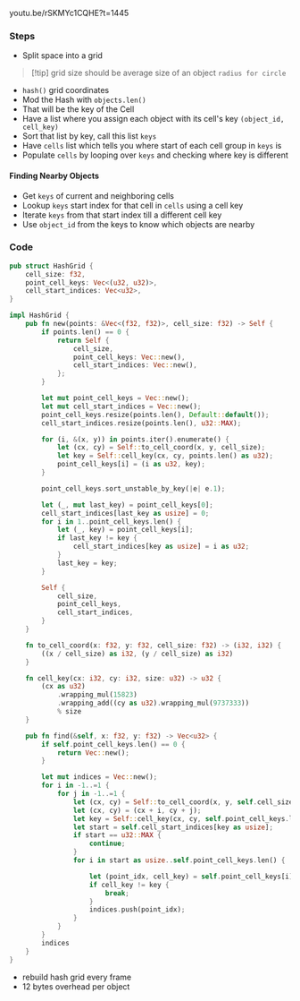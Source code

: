 youtu.be/rSKMYc1CQHE?t=1445
### Steps
- Split space into a grid
> [!tip] grid size should be average size of an object `radius for circle`
- `hash()` grid coordinates
- Mod the Hash with `objects.len()`
- That will be the key of the Cell
- Have a list where you assign each object with its cell's key `(object_id, cell_key)`
- Sort that list by key, call this list `keys`
- Have `cells` list which tells you where start of each cell group in `keys` is
- Populate `cells` by looping over `keys` and checking where key is different
#### Finding Nearby Objects
- Get `keys` of current and neighboring cells
- Lookup `keys` start index for that cell in `cells` using a cell key
- Iterate `keys` from that start index till a different cell key
- Use `object_id` from the keys to know which objects are nearby
### Code
``` Rust
pub struct HashGrid {
    cell_size: f32,
    point_cell_keys: Vec<(u32, u32)>,
    cell_start_indices: Vec<u32>,
}

impl HashGrid {
    pub fn new(points: &Vec<(f32, f32)>, cell_size: f32) -> Self {
        if points.len() == 0 {
            return Self {
                cell_size,
                point_cell_keys: Vec::new(),
                cell_start_indices: Vec::new(),
            };
        }

        let mut point_cell_keys = Vec::new();
        let mut cell_start_indices = Vec::new();
        point_cell_keys.resize(points.len(), Default::default());
        cell_start_indices.resize(points.len(), u32::MAX);

        for (i, &(x, y)) in points.iter().enumerate() {
            let (cx, cy) = Self::to_cell_coord(x, y, cell_size);
            let key = Self::cell_key(cx, cy, points.len() as u32);
            point_cell_keys[i] = (i as u32, key);
        }

        point_cell_keys.sort_unstable_by_key(|e| e.1);

        let (_, mut last_key) = point_cell_keys[0];
        cell_start_indices[last_key as usize] = 0;
        for i in 1..point_cell_keys.len() {
            let (_, key) = point_cell_keys[i];
            if last_key != key {
                cell_start_indices[key as usize] = i as u32;
            }
            last_key = key;
        }

        Self {
            cell_size,
            point_cell_keys,
            cell_start_indices,
        }
    }

    fn to_cell_coord(x: f32, y: f32, cell_size: f32) -> (i32, i32) {
        ((x / cell_size) as i32, (y / cell_size) as i32)
    }

    fn cell_key(cx: i32, cy: i32, size: u32) -> u32 {
        (cx as u32)
            .wrapping_mul(15823)
            .wrapping_add((cy as u32).wrapping_mul(9737333))
            % size
    }

    pub fn find(&self, x: f32, y: f32) -> Vec<u32> {
        if self.point_cell_keys.len() == 0 {
            return Vec::new();
        }

        let mut indices = Vec::new();
        for i in -1..=1 {
            for j in -1..=1 {
                let (cx, cy) = Self::to_cell_coord(x, y, self.cell_size);
                let (cx, cy) = (cx + i, cy + j);
                let key = Self::cell_key(cx, cy, self.point_cell_keys.len() as u32);
                let start = self.cell_start_indices[key as usize];
                if start == u32::MAX {
                    continue;
                }
                for i in start as usize..self.point_cell_keys.len() {

                    let (point_idx, cell_key) = self.point_cell_keys[i];
                    if cell_key != key {
                        break;
                    }
                    indices.push(point_idx);
                }
            }
        }
        indices
    }
}

```
- rebuild hash grid every frame
- 12 bytes overhead per object
